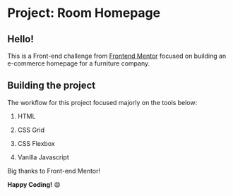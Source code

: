 # Project: Room Homepage

## Hello!

This is a Front-end challenge from [Frontend Mentor](https://www.frontendmentor.io) focused on building an e-commerce homepage for a furniture company.

## Building the project

The workflow for this project focused majorly on the tools below:

1. HTML

2. CSS Grid

3. CSS Flexbox

4. Vanilla Javascript

Big thanks to Front-end Mentor!

**Happy Coding!** 😄
